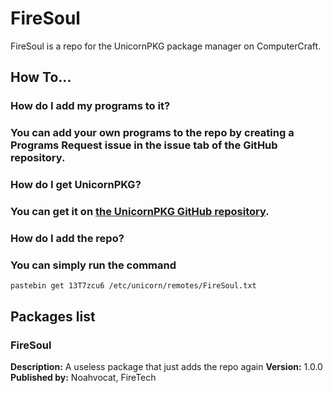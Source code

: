 # FireSoul
FireSoul is a repo for the UnicornPKG package manager on ComputerCraft.

## How To...
### How do I add my programs to it?
### You can add your own programs to the repo by creating a Programs Request issue in the issue tab of the GitHub repository.

### How do I get UnicornPKG?
### You can get it on [the UnicornPKG GitHub repository](https://github.com/unicornpkg/libunicornpkg).

### How do I add the repo?
### You can simply run the command
`pastebin get 13T7zcu6 /etc/unicorn/remotes/FireSoul.txt`


## Packages list

### FireSoul
**Description:** A useless package that just adds the repo again
**Version:** 1.0.0
**Published by:** Noahvocat, FireTech
